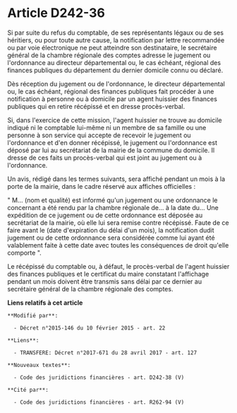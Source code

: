 # Article D242-36

Si par suite du refus du comptable, de ses représentants légaux ou de ses héritiers, ou pour toute autre cause, la
notification par lettre recommandée ou par voie électronique ne peut atteindre son destinataire, le secrétaire général de la
chambre régionale des comptes adresse le jugement ou l'ordonnance au directeur départemental ou, le cas échéant, régional des
finances publiques du département du dernier domicile connu ou déclaré.  

Dès réception du jugement ou de l'ordonnance, le directeur départemental ou, le cas échéant, régional des finances publiques
fait procéder à une notification à personne ou à domicile par un agent huissier des finances publiques qui en retire
récépissé et en dresse procès-verbal. 

Si, dans l'exercice de cette mission, l'agent huissier ne trouve au domicile indiqué ni le comptable lui-même ni un membre de
sa famille ou une personne à son service qui accepte de recevoir le jugement ou l'ordonnance et d'en donner récépissé, le
jugement ou l'ordonnance est déposé par lui au secrétariat de la mairie de la commune du domicile. Il dresse de ces faits un
procès-verbal qui est joint au jugement ou à l'ordonnance. 

Un avis, rédigé dans les termes suivants, sera affiché pendant un mois à la porte de la mairie, dans le cadre réservé aux
affiches officielles : 

" M... (nom et qualité) est informé qu'un jugement ou une ordonnance le concernant a été rendu par la chambre régionale de...
à la date du... Une expédition de ce jugement ou de cette ordonnance est déposée au secrétariat de la mairie, où elle lui
sera remise contre récépissé. Faute de ce faire avant le (date d'expiration du délai d'un mois), la notification dudit
jugement ou de cette ordonnance sera considérée comme lui ayant été valablement faite à cette date avec toutes les
conséquences de droit qu'elle comporte ". 

Le récépissé du comptable ou, à défaut, le procès-verbal de l'agent huissier des finances publiques et le certificat du maire
constatant l'affichage pendant un mois doivent être transmis sans délai par ce dernier au secrétaire général de la chambre
régionale des comptes.

**Liens relatifs à cet article**

	**Modifié par**:

	  - Décret n°2015-146 du 10 février 2015 - art. 22

	**Liens**:

	  - TRANSFERE: Décret n°2017-671 du 28 avril 2017 - art. 127

	**Nouveaux textes**:

	  - Code des juridictions financières - art. D242-38 (V)

	**Cité par**:

	  - Code des juridictions financières - art. R262-94 (V)
